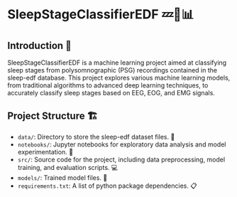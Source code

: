 # SleepStageClassifierEDF 💤🧠📊

## Introduction 📝
SleepStageClassifierEDF is a machine learning project aimed at classifying sleep stages from polysomnographic (PSG) recordings contained in the sleep-edf database. This project explores various machine learning models, from traditional algorithms to advanced deep learning techniques, to accurately classify sleep stages based on EEG, EOG, and EMG signals. 

## Project Structure 🏗️
- `data/`: Directory to store the sleep-edf dataset files. 📁
- `notebooks/`: Jupyter notebooks for exploratory data analysis and model experimentation. 📓
- `src/`: Source code for the project, including data preprocessing, model training, and evaluation scripts. 💻
- `models/`: Trained model files. 🤖
- `requirements.txt`: A list of python package dependencies. 📋
